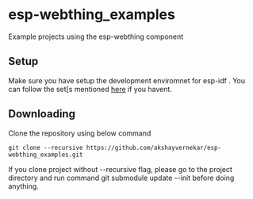 # esp-webthing_examples
Example projects using the esp-webthing component

## Setup

Make sure you have setup the development enviromnet for esp-idf . You can follow the set[s mentioned [here](https://docs.espressif.com/projects/esp-idf/en/latest/get-started/index.html) if you havent.

## Downloading

Clone the repository using below command

`git clone --recursive https://github.com/akshayvernekar/esp-webthing_examples.git`

If you clone project without --recursive flag, please go to the project directory and run command git submodule update --init before doing anything.


